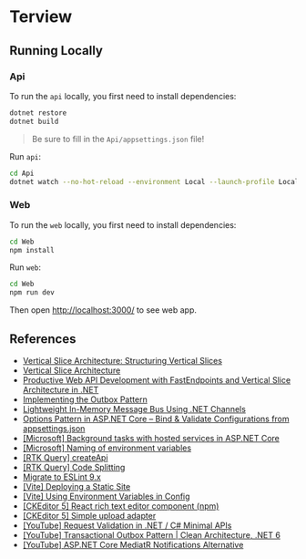 # Terview

## Running Locally

### Api

To run the `api` locally, you first need to install dependencies:

```sh
dotnet restore
dotnet build
```

> Be sure to fill in the `Api/appsettings.json` file!

Run `api`:

```sh
cd Api
dotnet watch --no-hot-reload --environment Local --launch-profile Local
```

### Web

To run the `web` locally, you first need to install dependencies:

```sh
cd Web
npm install
```

Run `web`:

```sh
cd Web
npm run dev
```

Then open [http://localhost:3000/](http://localhost:3000/) to see web app.

## References

- [Vertical Slice Architecture: Structuring Vertical Slices](https://www.milanjovanovic.tech/blog/vertical-slice-architecture-structuring-vertical-slices)
- [Vertical Slice Architecture](https://www.milanjovanovic.tech/blog/vertical-slice-architecture)
- [Productive Web API Development with FastEndpoints and Vertical Slice Architecture in .NET](https://antondevtips.com/blog/productive-web-api-development-with-fast-endpoints-and-vertical-slice-architecture-in-dotnet)
- [Implementing the Outbox Pattern](https://www.milanjovanovic.tech/blog/implementing-the-outbox-pattern)
- [Lightweight In-Memory Message Bus Using .NET Channels](https://www.milanjovanovic.tech/blog/lightweight-in-memory-message-bus-using-dotnet-channels)
- [Options Pattern in ASP.NET Core – Bind & Validate Configurations from appsettings.json](https://codewithmukesh.com/blog/options-pattern-in-aspnet-core/)
- [[Microsoft] Background tasks with hosted services in ASP.NET Core](https://learn.microsoft.com/en-us/aspnet/core/fundamentals/host/hosted-services?view=aspnetcore-8.0&tabs=visual-studio)
- [[Microsoft] Naming of environment variables](https://learn.microsoft.com/en-us/aspnet/core/fundamentals/configuration/?view=aspnetcore-8.0#naming-of-environment-variables)
- [[RTK Query] createApi](https://redux-toolkit.js.org/rtk-query/api/createApi)
- [[RTK Query] Code Splitting](https://redux-toolkit.js.org/rtk-query/usage/code-splitting)
- [Migrate to ESLint 9.x](https://medium.com/ekino-france/migrate-to-eslint-9-x-29727f790249)
- [[Vite] Deploying a Static Site](https://vite.dev/guide/static-deploy)
- [[Vite] Using Environment Variables in Config](https://vite.dev/config/#using-environment-variables-in-config)
- [[CKEditor 5] React rich text editor component (npm)](https://ckeditor.com/docs/ckeditor5/latest/getting-started/installation/self-hosted/react/react-default-npm.html)
- [[CKEditor 5] Simple upload adapter](https://ckeditor.com/docs/ckeditor5/latest/features/images/image-upload/simple-upload-adapter.html)
- [[YouTube] Request Validation in .NET / C# Minimal APIs](https://www.youtube.com/watch?v=1qJTVcR1VN8)
- [[YouTube] Transactional Outbox Pattern | Clean Architecture, .NET 6](https://www.youtube.com/watch?v=XALvnX7MPeo)
- [[YouTube] ASP.NET Core MediatR Notifications Alternative](https://www.youtube.com/watch?v=G8lnnaGhmFI)
